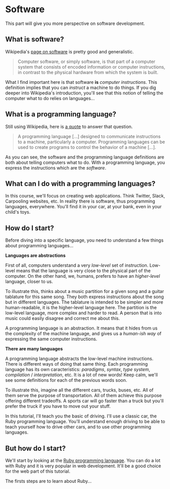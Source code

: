 # Software

This part will give you more perspective on software development.

## What is software?

Wikipedia's [page on software][wiki-software] is pretty good and generalistic.

> Computer software, or simply software, is that part of a computer system that
> consists of encoded information or computer instructions, in contrast to the
> physical hardware from which the system is built.

What I find important here is that software **is** _computer instructions_. This
definition implies that you can _instruct_ a machine to do things. If you dig
deeper into Wikipedia's introduction, you'll see that this notion of telling the
computer what to do relies on languages...

## What is a programming language?

Still using Wikipedia, here is [a quote][wiki-proglang] to answer that question.

> A programming language [...] designed to communicate instructions to a machine,
> particularly a computer. Programming languages can be used to create programs
> to control the behavior of a machine [...].

As you can see, the software and the programming language definitions are both
about telling computers what to do. With a programming language, you express the
instructions which are the _software_.

## What can I do with a programming languages?

In this course, we'll focus on creating web applications. Think Twitter, Slack,
Carpooling websites, etc. In reality there is software, thus programming
languages, everywhere. You'll find it in your car, at your bank, even in your
child's toys.

## How do I start?

Before diving into a specific language, you need to understand a few things
about programming languages...


**Languages are abstractions**

First of all, computers understand a very _low-level_ set of instruction.
Low-level means that the language is very close to the physical part of the
computer. On the other hand, we, humans, prefers to have an _higher-level_
language, closer to us.

To illustrate this, thinks about a music partition for a given song and a
guitar tablature for this same song. They both express instructions about the
song but in different languages. The tablature is intended to be simpler and
more human-readable, it is the higher-level language here. The partition is
the low-level language, more complex and harder to read. A person that is into
music could easily disagree and correct me about this.

A programming language is an abstraction. It means that it hides from us the
complexity of the machine language, and gives us a _human-ish way_ of
expressing the same computer instructions.

**There are many languages**

A programming language abstracts the low-level machine instructions. There is
different ways of doing that same thing. Each programming language has its own
caracteristics: _paradigms_, _syntax_, _type system_, _compilation_ /
_interpretation_, etc. It is a lot of new words! Keep calm, we'll see some
definitions for each of the previous words soon.

To illustrate this, imagine all the different cars, trucks, buses, etc. All of
them serve the purpose of transportation. All of them achieve this purpose
offering different tradeoffs. A sports car will go faster than a truck but
you'll prefer the truck if you have to move out your stuff.

In this tutorial, I'll teach you the basic of driving. I'll use a classic car,
the Ruby programming language. You'll understand enough driving to be able
to teach yourself how to drive other cars, and to use other programming
languages.

## But how do I start?

We'll start by looking at the [Ruby programming language][ruby]. You can do
a lot with Ruby and it is very popular in web development. It'll be a good
choice for the web part of this tutorial.

The firsts steps are to learn about Ruby...

[wiki-software]: https://en.wikipedia.org/wiki/Software
[wiki-proglang]: https://en.wikipedia.org/wiki/Programming_language
[ruby]: https://www.ruby-lang.org/en/
